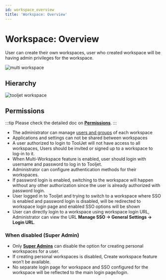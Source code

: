 ```yaml
---
id: workspace_overview
title: 'Workspace: Overview'
---
```


# Workspace: Overview

User can create their own workspaces, user who created workspace will be having admin privileges for the workspace.

<div style={{textAlign: 'center'}}>

<img className="screenshot-full" src="/img/multiworkspace/multiwork2.gif" alt="multi workspace" />

</div>

## Hierarchy

<div style={{textAlign: 'center'}}>

<img className="screenshot-full" src="/img/multiworkspace/Tooljet-workspace.png" alt="tooljet workspace" />

</div>

## Permissions

:::tip
Please check the detailed doc on **[Permissions](/docs/org-management/permissions)**.
:::

- The administrator can manage [users and groups](/docs/tutorial/manage-users-groups) of each workspace
- Applications and settings can not be shared between workspaces
- A user authorized to login to ToolJet will not have access to all workspaces, Users should be invited or signed up to a workspace to log-in to it.
- When Multi-Workspace feature is enabled, user should login with username and password to log in to Tooljet.
- Administrator can configure authentication methods for their workspaces.
- If password login is enabled, switching to the workspace will happen without any other authorization since the user is already authorized with password login.
- User logged in to Tooljet and trying to switch to a workspace where SSO is enabled and password login is disabled, will be redirected to workspace login page and enabled SSO options will be shown
- User can directly login to a workspace using workspace login URL, Administrator can view the URL **Manage SSO -> General Settings -> Login URL**.

### When disabled (Super Admin)
- Only **[Super Admins](/docs//Enterprise/superadmin#restrict-creation-of-personal-workspace-of-users)** can disable the option for creating personal workspaces for a user.
- If creating personal workspaces is disabled, Create workspace feature won’t be available.
- No separate login page for workspace and SSO configured for the workspace will be reflected to the main login page/login.